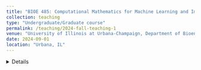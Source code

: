 ```yaml
---
title: "BIOE 485: Computational Mathematics for Machine Learning and Imaging"
collection: teaching
type: "Undergraduate/Graduate course"
permalink: /teaching/2024-fall-teaching-1
venue: "University of Illinois at Urbana-Champaign, Department of Bioengineering"
date: 2024-09-01
location: "Urbana, IL"
---
```

<details>
Covers fundamental mathematical and computational methods needed to implement computational imaging and machine learning solutions. 
Topics : probability theory, matrix decompositions, vector calculus, stochastic sampling methods,  numerical optimization-based formulations of inverse problems, first order deterministic and stochastic gradient-based methods,  quasi-Newton and Hessian free methods

</details>
